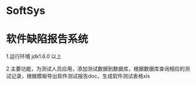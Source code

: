 # SoftSys

<h1>软件缺陷报告系统</h1>

1.运行环境 jdk1.6.0 以上

2.主要功能，为测试人员应用，添加测试数据到数据库，根据数据库查询相应的测试记录，根据模板导出软件测试报告doc，生成软件测试表格xls


